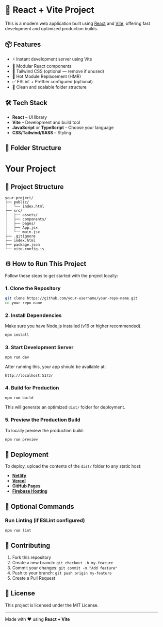 # 🚀 React + Vite Project

This is a modern web application built using [React](https://reactjs.org/) and [Vite](https://vitejs.dev/), offering fast development and optimized production builds.

## 📦 Features

- ⚡️ Instant development server using Vite
- 🧩 Modular React components
- 🎨 Tailwind CSS (optional — remove if unused)
- 🔄 Hot Module Replacement (HMR)
- ✅ ESLint + Prettier configured (optional)
- 📁 Clean and scalable folder structure

## 🛠️ Tech Stack

- **React** – UI library
- **Vite** – Development and build tool
- **JavaScript** or **TypeScript** – Choose your language
- **CSS/Tailwind/SASS** – Styling

## 📂 Folder Structure


# Your Project

## 📁 Project Structure

```
your-project/
├── public/
│   └── index.html
├── src/
│   ├── assets/
│   ├── components/
│   ├── pages/
│   ├── App.jsx
│   └── main.jsx
├── .gitignore
├── index.html
├── package.json
└── vite.config.js
```

## ⚙️ How to Run This Project

Follow these steps to get started with the project locally:

### 1. Clone the Repository

```bash
git clone https://github.com/your-username/your-repo-name.git
cd your-repo-name
```

### 2. Install Dependencies

Make sure you have Node.js installed (v16 or higher recommended).

```bash
npm install
```

### 3. Start Development Server

```bash
npm run dev
```

After running this, your app should be available at:

```
http://localhost:5173/
```

### 4. Build for Production

```bash
npm run build
```

This will generate an optimized `dist/` folder for deployment.

### 5. Preview the Production Build

To locally preview the production build:

```bash
npm run preview
```

## 🚀 Deployment

To deploy, upload the contents of the `dist/` folder to any static host:

- **[Netlify](https://netlify.com)**
- **[Vercel](https://vercel.com)**
- **[GitHub Pages](https://pages.github.com)**
- **[Firebase Hosting](https://firebase.google.com/products/hosting)**

## 🧪 Optional Commands

### Run Linting (if ESLint configured)

```bash
npm run lint
```

## 🙌 Contributing

1. Fork this repository
2. Create a new branch: `git checkout -b my-feature`
3. Commit your changes: `git commit -m "Add feature"`
4. Push to your branch: `git push origin my-feature`
5. Create a Pull Request

## 📄 License

This project is licensed under the MIT License.

---

Made with ❤️ using **React + Vite**